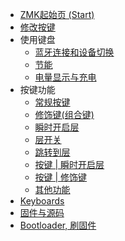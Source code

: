 * [ZMK起始页 (Start)](zmk/README)
* [修改按键](zmk/zmk-studio-set-key)
* 使用键盘
    * [蓝牙连接和设备切换](zmk/device/zmk-device-switching.md)
    * [节能](zmk/device/zmk-power-saving.md)
    * [电量显示与充电](zmk/device/zmk-battery.md)
* 按键功能
    * [常规按键 ](zmk/keymap/normal-key.md)
    * [修饰键(组合键)](zmk/keymap/mods-key)
    * [瞬时开启层](zmk/keymap/l-layer)
    * [层开关](zmk/keymap/t-layer)
    * [跳转到层](zmk/keymap/to-layer)
    * [按键 | 瞬时开启层](zmk/keymap/layer-tap)
    * [按键 | 修饰键](zmk/keymap/mod-tap)
    * [其他功能](zmk/keymap/other-behaviors)
* [Keyboards](zmk/keyboards/)
* [固件与源码](zmk/download/)
* [Bootloader, 刷固件](zmk/bootloader/)

